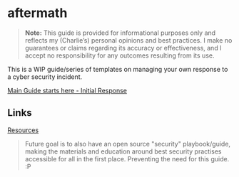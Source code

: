 # aftermath

> **Note:** This guide is provided for informational purposes only and reflects my (Charlie’s) personal opinions and best practices. I make no guarantees or claims regarding its accuracy or effectiveness, and I accept no responsibility for any outcomes resulting from its use.

This is a WIP guide/series of templates on managing your own response to a cyber security incident.

[Main Guide starts here - Initial Response](./guides/01_initial-response.md)

## Links
[Resources](./resources/README.md)

> Future goal is to also have an open source "security" playbook/guide, making the materials and education around best security practises accessible for all in the first place. Preventing the need for this guide. :P